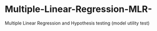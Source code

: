 # Multiple-Linear-Regression-MLR-
Multiple Linear Regression and Hypothesis testing (model utility test)
